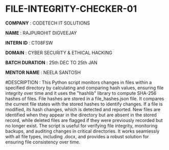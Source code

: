 # FILE-INTEGRITY-CHECKER-01

**COMPANY** : CODETECH IT SOLUTIONS 

**NAME** : RAJPUROHIT DIGVEEJAY

**INTERN ID** : CT08FSW

**DOMAIN** : CYBER SECURITY & ETHICAL HACKING 

**BATCH DURATION** : 25th DEC TO 25th JAN

**MENTOR NAME** : NEELA SANTOSH 

#DESCRIPTION : This Python script monitors changes in files within a specified directory by calculating and comparing hash values, ensuring file integrity over time and it uses the "hashlib" library to compute SHA-256 hashes of files. File hashes are stored in a file_hashes.json file. It compares the current file states with the stored hashes to identify changes. If a file is modified, its hash changes, which is detected and reported. New files are identified when they appear in the directory but are absent in the stored record, while deleted files are flagged if they were previously recorded but no longer exist. The script is useful for verifying file integrity, monitoring backups, and auditing changes in critical directories. It works seamlessly with all file types, including .docx, and provides a robust solution for ensuring file consistency over time.
